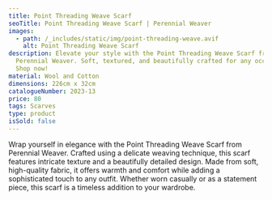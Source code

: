 ```yaml
---
title: Point Threading Weave Scarf
seoTitle: Point Threading Weave Scarf | Perennial Weaver
images:
  - path: /_includes/static/img/point-threading-weave.avif
    alt: Point Threading Weave Scarf
description: Elevate your style with the Point Threading Weave Scarf from
  Perennial Weaver. Soft, textured, and beautifully crafted for any occasion.
  Shop now!
material: Wool and Cotton
dimensions: 226cm x 32cm
catalogueNumber: 2023-13
price: 80
tags: Scarves
type: product
isSold: false
---
```

Wrap yourself in elegance with the Point Threading Weave Scarf from Perennial Weaver. Crafted using a delicate weaving technique, this scarf features intricate texture and a beautifully detailed design. Made from soft, high-quality fabric, it offers warmth and comfort while adding a sophisticated touch to any outfit. Whether worn casually or as a statement piece, this scarf is a timeless addition to your wardrobe.
